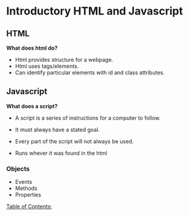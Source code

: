 # Introductory HTML and Javascript

## HTML

**What does html do?**

* Html provides structure for a webpage.
* Html uses tags/elements.
* Can identify particular elements with id and class attributes.

## Javascript

**What does a script?**

* A script is a series of instructions for a computer to follow.

* It must always have a stated goal.

* Every part of the script will not always be used.

* Runs whever it was found in the html

### Objects

* Events
* Methods
* Properties

[Table of Contents](README.md);
